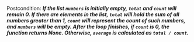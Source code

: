 Postcondition: ***If the list `numbers` is initially empty, `total` and `count` will remain 0. If there are elements in the list, `total` will hold the sum of all numbers greater than 1, `count` will represent the count of such numbers, and `numbers` will be empty. After the loop finishes, if `count` is 0, the function returns None. Otherwise, `average` is calculated as `total / count`.***